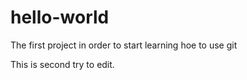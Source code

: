 # hello-world
The first project in order to start learning hoe to use git

This is second try to edit.

